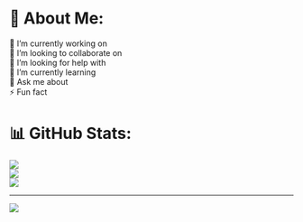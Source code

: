 # 💫 About Me:
🔭 I’m currently working on<br>👯 I’m looking to collaborate on<br>🤝 I’m looking for help with<br>🌱 I’m currently learning<br>💬 Ask me about<br>⚡ Fun fact

# 📊 GitHub Stats:
![](https://github-readme-stats.vercel.app/api?username=Maria25182&theme=dracula&hide_border=false&include_all_commits=true&count_private=true)<br/>
![](https://nirzak-streak-stats.vercel.app/?user=Maria25182&theme=dracula&hide_border=false)<br/>
![](https://github-readme-stats.vercel.app/api/top-langs/?username=Maria25182&theme=dracula&hide_border=false&include_all_commits=true&count_private=true&layout=compact)

---
[![](https://visitcount.itsvg.in/api?id=Maria25182&icon=0&color=0)](https://visitcount.itsvg.in)

